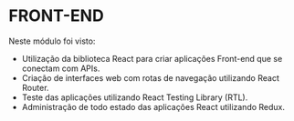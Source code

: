 # FRONT-END
Neste módulo foi visto:

- Utilização da biblioteca React para criar aplicações Front-end que se conectam com APIs.
- Criação de interfaces web com rotas de navegação utilizando React Router.
- Teste das aplicações utilizando React Testing Library (RTL).
- Administração de todo estado das aplicações React utilizando Redux.
